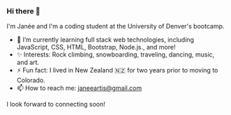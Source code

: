 ### Hi there 👋

I'm Janée and I'm a coding student at the University of Denver's bootcamp. 

- 🌱 I’m currently learning full stack web technologies, including JavaScript, CSS, HTML, Bootstrap, Node.js., and more!
- ✨ Interests: Rock climbing, snowboarding, traveling, dancing, music, and art.
- ⚡ Fun fact: I lived in New Zealand 🇳🇿 for two years prior to moving to Colorado.
- 📫 How to reach me: janeeartis@gmail.com

I look forward to connecting soon! 
